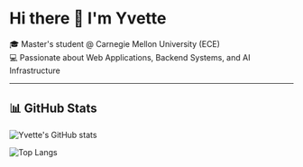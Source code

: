 # Hi there 👋 I'm Yvette

🎓 Master's student @ Carnegie Mellon University (ECE)  
💻 Passionate about Web Applications, Backend Systems, and AI Infrastructure  

---

## 📊 GitHub Stats
![Yvette's GitHub stats](https://github-readme-stats.vercel.app/api?username=dayw20&show_icons=true&theme=radical)

![Top Langs](https://github-readme-stats.vercel.app/api/top-langs/?username=dayw20&layout=compact&theme=radical)
